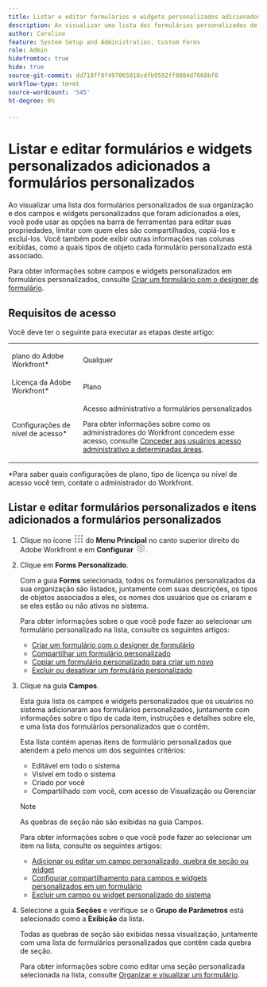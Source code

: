 ```yaml
---
title: Listar e editar formulários e widgets personalizados adicionados a formulários personalizados
description: Ao visualizar uma lista dos formulários personalizados de sua organização e dos campos e widgets personalizados que foram adicionados a eles, você pode usar as opções na barra de ferramentas para editar suas propriedades, limitar com quem eles são compartilhados, copiá-los e excluí-los. Você também pode exibir outras informações nas colunas exibidas, como a quais tipos de objeto cada formulário personalizado está associado.
author: Caroline
feature: System Setup and Administration, Custom Forms
role: Admin
hidefromtoc: true
hide: true
source-git-commit: dd718ff8f497065018cdfb9592ff0804d7668bf8
workflow-type: tm+mt
source-wordcount: '545'
ht-degree: 0%

---
```



# Listar e editar formulários e widgets personalizados adicionados a formulários personalizados

Ao visualizar uma lista dos formulários personalizados de sua organização e dos campos e widgets personalizados que foram adicionados a eles, você pode usar as opções na barra de ferramentas para editar suas propriedades, limitar com quem eles são compartilhados, copiá-los e excluí-los. Você também pode exibir outras informações nas colunas exibidas, como a quais tipos de objeto cada formulário personalizado está associado.

Para obter informações sobre campos e widgets personalizados em formulários personalizados, consulte [Criar um formulário com o designer de formulário](/help/quicksilver/administration-and-setup/customize-workfront/create-manage-custom-forms/form-designer/design-a-form/design-a-form.md).

## Requisitos de acesso

Você deve ter o seguinte para executar as etapas deste artigo:

<table style="table-layout:auto"> 
 <col> 
 <col> 
 <tbody> 
  <tr data-mc-conditions=""> 
   <td role="rowheader"> <p>plano do Adobe Workfront*</p> </td> 
   <td>Qualquer</td> 
  </tr> 
  <tr> 
   <td role="rowheader">Licença da Adobe Workfront*</td> 
   <td>Plano</td> 
  </tr> 
  <tr data-mc-conditions=""> 
   <td role="rowheader">Configurações de nível de acesso*</td> 
   <td> <p>Acesso administrativo a formulários personalizados</p> <p>Para obter informações sobre como os administradores do Workfront concedem esse acesso, consulte <a href="../../../administration-and-setup/add-users/configure-and-grant-access/grant-users-admin-access-certain-areas.md" class="MCXref xref">Conceder aos usuários acesso administrativo a determinadas áreas</a>.</p> </td> 
  </tr> 
 </tbody> 
</table>

&#42;Para saber quais configurações de plano, tipo de licença ou nível de acesso você tem, contate o administrador do Workfront.

## Listar e editar formulários personalizados e itens adicionados a formulários personalizados

1. Clique no ícone ![](assets/main-menu-icon.png) do **Menu Principal** no canto superior direito do Adobe Workfront e em **Configurar** ![](assets/gear-icon-settings.png).

1. Clique em **Forms Personalizado**.

   Com a guia **Forms** selecionada, todos os formulários personalizados da sua organização são listados, juntamente com suas descrições, os tipos de objetos associados a eles, os nomes dos usuários que os criaram e se eles estão ou não ativos no sistema.

   Para obter informações sobre o que você pode fazer ao selecionar um formulário personalizado na lista, consulte os seguintes artigos:

   * [Criar um formulário com o designer de formulário](/help/quicksilver/administration-and-setup/customize-workfront/create-manage-custom-forms/form-designer/design-a-form/design-a-form.md)
   * [Compartilhar um formulário personalizado](../../../administration-and-setup/customize-workfront/create-manage-custom-forms/share-access-to-a-custom-form.md)
   * [Copiar um formulário personalizado para criar um novo](/help/quicksilver/administration-and-setup/customize-workfront/create-manage-custom-forms/list-edit-share-custom-forms-and-custom-fields.md)
   * [Excluir ou desativar um formulário personalizado](../../../administration-and-setup/customize-workfront/create-manage-custom-forms/delete-or-deactivate-a-custom-form.md)

1. Clique na guia **Campos**.

   Esta guia lista os campos e widgets personalizados que os usuários no sistema adicionaram aos formulários personalizados, juntamente com informações sobre o tipo de cada item, instruções e detalhes sobre ele, e uma lista dos formulários personalizados que o contêm.

   Esta lista contém apenas itens de formulário personalizados que atendem a pelo menos um dos seguintes critérios:

   * Editável em todo o sistema
   * Visível em todo o sistema
   * Criado por você
   * Compartilhado com você, com acesso de Visualização ou Gerenciar

   >[!NOTE]
   >
   >As quebras de seção não são exibidas na guia Campos.

   Para obter informações sobre o que você pode fazer ao selecionar um item na lista, consulte os seguintes artigos:

   * [Adicionar ou editar um campo personalizado, quebra de seção ou widget](../../../administration-and-setup/customize-workfront/create-manage-custom-forms/edit-a-custom-field.md)
   * [Configurar compartilhamento para campos e widgets personalizados em um formulário](/help/quicksilver/administration-and-setup/customize-workfront/create-manage-custom-forms/form-designer/manage-a-form/share-custom-fields.md)
   * [Excluir um campo ou widget personalizado do sistema](../../../administration-and-setup/customize-workfront/create-manage-custom-forms/delete-a-custom-field.md)

1. Selecione a guia **Seções** e verifique se o **Grupo de Parâmetros** está selecionado como a **Exibição** da lista.

   Todas as quebras de seção são exibidas nessa visualização, juntamente com uma lista de formulários personalizados que contêm cada quebra de seção.

   Para obter informações sobre como editar uma seção personalizada selecionada na lista, consulte [Organizar e visualizar um formulário](/help/quicksilver/administration-and-setup/customize-workfront/create-manage-custom-forms/form-designer/design-a-form/organize-a-form.md).

